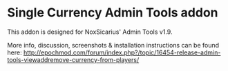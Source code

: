 Single Currency Admin Tools addon
======================

This addon is designed for NoxSicarius' Admin Tools v1.9.

More info, discussion, screenshots & installation instructions can be found here: http://epochmod.com/forum/index.php?/topic/16454-release-admin-tools-viewaddremove-currency-from-players/
